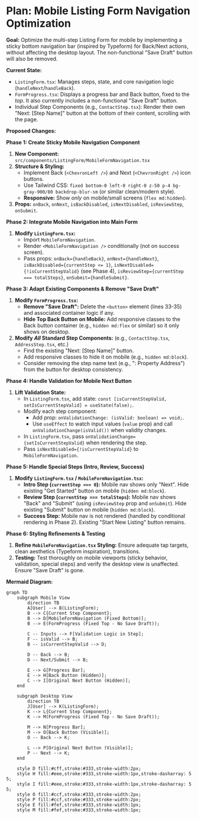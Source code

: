 # Plan: Mobile Listing Form Navigation Optimization

**Goal:** Optimize the multi-step Listing Form for mobile by implementing a sticky bottom navigation bar (inspired by Typeform) for Back/Next actions, without affecting the desktop layout. The non-functional "Save Draft" button will also be removed.

**Current State:**
*   `ListingForm.tsx`: Manages steps, state, and core navigation logic (`handleNext`/`handleBack`).
*   `FormProgress.tsx`: Displays a progress bar and Back button, fixed to the *top*. It also currently includes a non-functional "Save Draft" button.
*   Individual Step Components (e.g., `ContactStep.tsx`): Render their own "Next: [Step Name]" button at the bottom of their content, scrolling with the page.

**Proposed Changes:**

**Phase 1: Create Sticky Mobile Navigation Component**
1.  **New Component:** `src/components/ListingForm/MobileFormNavigation.tsx`
2.  **Structure & Styling:**
    *   Implement Back (`<ChevronLeft />`) and Next (`<ChevronRight />`) icon buttons.
    *   Use Tailwind CSS: `fixed bottom-0 left-0 right-0 z-50 p-4 bg-gray-900/80 backdrop-blur-sm` (or similar clean/modern style).
    *   **Responsive:** Show *only* on mobile/small screens (`flex md:hidden`).
3.  **Props:** `onBack`, `onNext`, `isBackDisabled`, `isNextDisabled`, `isReviewStep`, `onSubmit`.

**Phase 2: Integrate Mobile Navigation into Main Form**
1.  **Modify `ListingForm.tsx`:**
    *   Import `MobileFormNavigation`.
    *   Render `<MobileFormNavigation />` conditionally (not on success screen).
    *   Pass props: `onBack={handleBack}`, `onNext={handleNext}`, `isBackDisabled={currentStep <= 1}`, `isNextDisabled={!isCurrentStepValid}` (see Phase 4), `isReviewStep={currentStep === totalSteps}`, `onSubmit={handleSubmit}`.

**Phase 3: Adapt Existing Components & Remove "Save Draft"**
1.  **Modify `FormProgress.tsx`:**
    *   **Remove "Save Draft":** Delete the `<button>` element (lines 33-35) and associated container logic if any.
    *   **Hide Top Back Button on Mobile:** Add responsive classes to the Back button container (e.g., `hidden md:flex` or similar) so it only shows on desktop.
2.  **Modify *All* Standard Step Components:** (e.g., `ContactStep.tsx`, `AddressStep.tsx`, etc.)
    *   Find the existing "Next: \[Step Name]" button.
    *   Add responsive classes to hide it on mobile (e.g., `hidden md:block`).
    *   Consider removing the step name text (e.g., ": Property Address") from the button for desktop consistency.

**Phase 4: Handle Validation for Mobile Next Button**
1.  **Lift Validation State:**
    *   In `ListingForm.tsx`, add state: `const [isCurrentStepValid, setIsCurrentStepValid] = useState(false);`.
    *   Modify each step component:
        *   Add prop: `onValidationChange: (isValid: boolean) => void;`.
        *   Use `useEffect` to watch input values (`value` prop) and call `onValidationChange(isValid())` when validity changes.
    *   In `ListingForm.tsx`, pass `onValidationChange={setIsCurrentStepValid}` when rendering the step.
    *   Pass `isNextDisabled={!isCurrentStepValid}` to `MobileFormNavigation`.

**Phase 5: Handle Special Steps (Intro, Review, Success)**
1.  **Modify `ListingForm.tsx` / `MobileFormNavigation.tsx`:**
    *   **Intro Step (`currentStep === 0`):** Mobile nav shows only "Next". Hide existing "Get Started" button on mobile (`hidden md:block`).
    *   **Review Step (`currentStep === totalSteps`):** Mobile nav shows "Back" and "Submit" (using `isReviewStep` prop and `onSubmit`). Hide existing "Submit" button on mobile (`hidden md:block`).
    *   **Success Step:** Mobile nav is not rendered (handled by conditional rendering in Phase 2). Existing "Start New Listing" button remains.

**Phase 6: Styling Refinements & Testing**
1.  **Refine `MobileFormNavigation.tsx` Styling:** Ensure adequate tap targets, clean aesthetics (Typeform inspiration), transitions.
2.  **Testing:** Test thoroughly on mobile viewports (sticky behavior, validation, special steps) and verify the desktop view is unaffected. Ensure "Save Draft" is gone.

**Mermaid Diagram:**

```mermaid
graph TD
    subgraph Mobile View
        direction TB
        A[User] --> B(ListingForm);
        B --> C{Current Step Component};
        B --> D[MobileFormNavigation (Fixed Bottom)];
        B --> E(FormProgress (Fixed Top - No Save Draft));

        C -- Inputs --> F[Validation Logic in Step];
        F -- isValid --> B;
        B -- isCurrentStepValid --> D;

        D -- Back --> B;
        D -- Next/Submit --> B;

        E --> G[Progress Bar];
        E --> H[Back Button (Hidden)];
        C --> I[Original Next Button (Hidden)];
    end

    subgraph Desktop View
        direction TB
        J[User] --> K(ListingForm);
        K --> L{Current Step Component};
        K --> M(FormProgress (Fixed Top - No Save Draft));

        M --> N[Progress Bar];
        M --> O[Back Button (Visible)];
        O -- Back --> K;

        L --> P[Original Next Button (Visible)];
        P -- Next --> K;
    end

    style D fill:#cff,stroke:#333,stroke-width:2px;
    style H fill:#eee,stroke:#333,stroke-width:1px,stroke-dasharray: 5 5;
    style I fill:#eee,stroke:#333,stroke-width:1px,stroke-dasharray: 5 5;
    style O fill:#ccf,stroke:#333,stroke-width:2px;
    style P fill:#ccf,stroke:#333,stroke-width:2px;
    style E fill:#fef,stroke:#333,stroke-width:1px;
    style M fill:#fef,stroke:#333,stroke-width:1px;